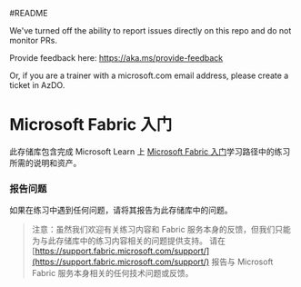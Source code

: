 #README

We've turned off the ability to report issues directly on this repo and do not monitor PRs.

Provide feedback here: https://aka.ms/provide-feedback

Or, if you are a trainer with a microsoft.com email address, please create a ticket in AzDO.

# Microsoft Fabric 入门

此存储库包含完成 Microsoft Learn 上 [Microsoft Fabric 入门](https://aka.ms/learn-fabric)学习路径中的练习所需的说明和资产。

### 报告问题

如果在练习中遇到任何问题，请将其报告为此存储库中的问题。

> 注意：虽然我们欢迎有关练习内容和 Fabric 服务本身的反馈，但我们只能为与此存储库中的练习内容相关的问题提供支持。 请在 [https://support.fabric.microsoft.com/support/](https://support.fabric.microsoft.com/support/) 报告与 Microsoft Fabric 服务本身相关的任何技术问题或反馈。

